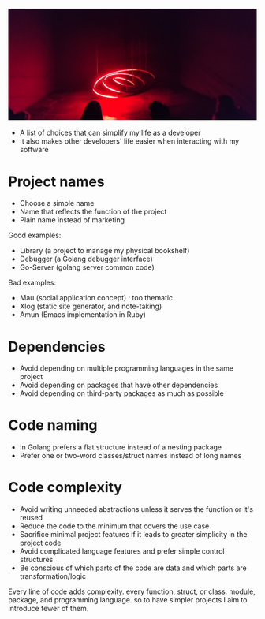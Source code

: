 ![Blackmatter Modern Museum Berlin](/public/511db9be24235fa3babd7b73222b6959940ce2ece7c47a90de4e751f837b7ffe.jpg)

* A list of choices that can simplify my life as a developer
* It also makes other developers' life easier when interacting with my software


# Project names
* Choose a simple name 
* Name that reflects the function of the project
* Plain name instead of marketing

Good examples:
* Library (a project to manage my physical bookshelf)
* Debugger (a Golang debugger interface)
* Go-Server (golang server common code)

Bad examples:
* Mau (social application concept) : too thematic
* Xlog (static site generator, and note-taking)
* Amun (Emacs implementation in Ruby)

# Dependencies
* Avoid depending on multiple programming languages in the same project
* Avoid depending on packages that have other dependencies
* Avoid depending on third-party packages as much as possible

# Code naming
* in Golang prefers a flat structure instead of a nesting package
* Prefer one or two-word classes/struct names instead of long names

# Code complexity 
* Avoid writing unneeded abstractions unless it serves the function or it's reused
* Reduce the code to the minimum that covers the use case
* Sacrifice minimal project features if it leads to greater simplicity in the project code
* Avoid complicated language features and prefer simple control structures
* Be conscious of which parts of the code are data and which parts are transformation/logic

Every line of code adds complexity. every function, struct, or class. module, package, and programming language. so to have simpler projects I aim to introduce fewer of them.